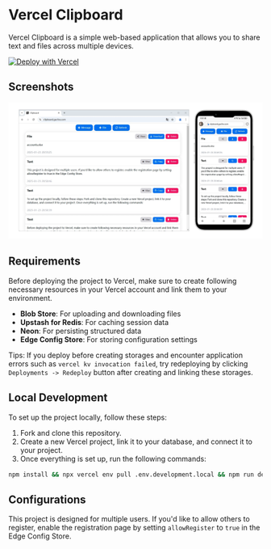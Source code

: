 # Vercel Clipboard

Vercel Clipboard is a simple web-based application that allows you to share text and files across multiple devices.

[![Deploy with Vercel](https://vercel.com/button)](https://vercel.com/new/clone?repository-url=https%3A%2F%2Fgithub.com%2Fgacfox%2Fvercel-clipboard)

## Screenshots

![](doc/screenshot.webp)

## Requirements

Before deploying the project to Vercel, make sure to create following necessary resources in your Vercel account and link them to your environment.

- **Blob Store**: For uploading and downloading files
- **Upstash for Redis**: For caching session data
- **Neon**: For persisting structured data
- **Edge Config Store**: For storing configuration settings

Tips: If you deploy before creating storages and encounter application errors such as `vercel kv invocation failed`, try redeploying by clicking `Deployments -> Redeploy` button after creating and linking these storages.

## Local Development

To set up the project locally, follow these steps:

1. Fork and clone this repository.
2. Create a new Vercel project, link it to your database, and connect it to your project.
3. Once everything is set up, run the following commands:

```bash
npm install && npx vercel env pull .env.development.local && npm run dev
```

## Configurations

This project is designed for multiple users. If you'd like to allow others to register, enable the registration page by setting `allowRegister` to `true` in the Edge Config Store.
